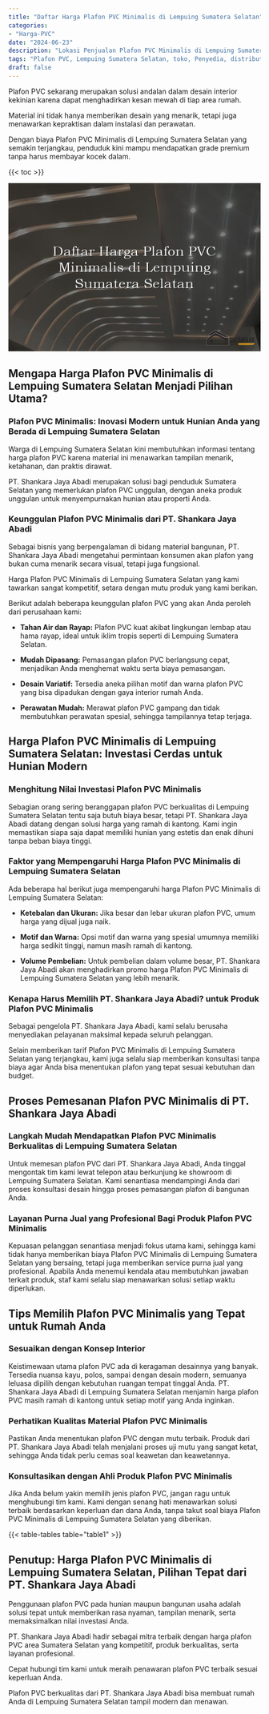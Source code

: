 ```yaml
---
title: "Daftar Harga Plafon PVC Minimalis di Lempuing Sumatera Selatan"
categories: 
- "Harga-PVC"
date: "2024-06-23"
description: "Lokasi Penjualan Plafon PVC Minimalis di Lempuing Sumatera Selatan untuk tempat tinggal, perkantoran, serta ritel. Produk terbaik, pilihan motif, variasi warna menarik, dengan servis instalasi ditangani oleh tim profesional dan garansi resmi!|Layanan penjualan Plafon PVC Minimalis di Lempuing Sumatera Selatan bagi keperluan tempat tinggal, kantor, atau toko, beserta material terbaik dan penempatan oleh tenaga ahli ahli dan kepastian resmi.|Solusi Plafon PVC Minimalis di Lempuing Sumatera Selatan yang andal bagi rumah, perkantoran, dan toko, dengan panel unggulan dan instalasi oleh teknisi profesional serta jaminan resmi.|Distribusi Plafon PVC Minimalis di Lempuing Sumatera Selatan bagi rumah, perkantoran, dan ritel, beserta material berkualitas dan instalasi oleh tim ahli, disertai beserta jaminan resmi.}"
tags: "Plafon PVC, Lempuing Sumatera Selatan, toko, Penyedia, distributor"
draft: false
---
```


Plafon PVC sekarang merupakan solusi andalan dalam desain interior kekinian karena dapat menghadirkan kesan mewah di tiap area rumah.

Material ini tidak hanya memberikan desain yang menarik, tetapi juga menawarkan kepraktisan dalam instalasi dan perawatan.

Dengan biaya Plafon PVC Minimalis di Lempuing Sumatera Selatan yang semakin terjangkau, penduduk kini mampu mendapatkan grade premium tanpa harus membayar kocek dalam.

{{< toc >}}

![Daftar Harga Plafon PVC Minimalis di Lempuing Sumatera Selatan](/images/Harga-PVC/Daftar-Harga-Plafon-PVC-Minimalis-di-Lempuing-Sumatera-Selatan.png)


## Mengapa Harga Plafon PVC Minimalis di Lempuing Sumatera Selatan Menjadi Pilihan Utama?

### Plafon PVC Minimalis: Inovasi Modern untuk Hunian Anda yang Berada di Lempuing Sumatera Selatan

Warga di Lempuing Sumatera Selatan kini membutuhkan informasi tentang harga plafon PVC karena material ini menawarkan tampilan menarik, ketahanan, dan praktis dirawat.

PT. Shankara Jaya Abadi merupakan solusi bagi penduduk Sumatera Selatan yang memerlukan plafon PVC unggulan, dengan aneka produk unggulan untuk menyempurnakan hunian atau properti Anda.

### Keunggulan Plafon PVC Minimalis dari PT. Shankara Jaya Abadi

Sebagai bisnis yang berpengalaman di bidang material bangunan, PT. Shankara Jaya Abadi mengetahui permintaan konsumen akan plafon yang bukan cuma menarik secara visual, tetapi juga fungsional.

Harga Plafon PVC Minimalis di Lempuing Sumatera Selatan yang kami tawarkan sangat kompetitif, setara dengan mutu produk yang kami berikan.

Berikut adalah beberapa keunggulan plafon PVC yang akan Anda peroleh dari perusahaan kami:

- **Tahan Air dan Rayap:** Plafon PVC kuat akibat lingkungan lembap atau hama rayap, ideal untuk iklim tropis seperti di Lempuing Sumatera Selatan.

- **Mudah Dipasang:** Pemasangan plafon PVC berlangsung cepat, menjadikan Anda menghemat waktu serta biaya pemasangan.

- **Desain Variatif:** Tersedia aneka pilihan motif dan warna plafon PVC yang bisa dipadukan dengan gaya interior rumah Anda.

- **Perawatan Mudah:** Merawat plafon PVC gampang dan tidak membutuhkan perawatan spesial, sehingga tampilannya tetap terjaga.

## Harga Plafon PVC Minimalis di Lempuing Sumatera Selatan: Investasi Cerdas untuk Hunian Modern

### Menghitung Nilai Investasi Plafon PVC Minimalis

Sebagian orang sering beranggapan plafon PVC berkualitas di Lempuing Sumatera Selatan tentu saja butuh biaya besar, tetapi PT. Shankara Jaya Abadi datang dengan solusi harga yang ramah di kantong. Kami ingin memastikan siapa saja dapat memiliki hunian yang estetis dan enak dihuni tanpa beban biaya tinggi.

### Faktor yang Mempengaruhi Harga Plafon PVC Minimalis di Lempuing Sumatera Selatan

Ada beberapa hal berikut juga mempengaruhi harga Plafon PVC Minimalis di Lempuing Sumatera Selatan:

- **Ketebalan dan Ukuran:** Jika besar dan lebar ukuran plafon PVC, umum harga yang dijual juga naik.

- **Motif dan Warna:** Opsi motif dan warna yang spesial umumnya memiliki harga sedikit tinggi, namun masih ramah di kantong.

- **Volume Pembelian:** Untuk pembelian dalam volume besar, PT. Shankara Jaya Abadi akan menghadirkan promo harga Plafon PVC Minimalis di Lempuing Sumatera Selatan yang lebih menarik.

### Kenapa Harus Memilih PT. Shankara Jaya Abadi? untuk Produk Plafon PVC Minimalis

Sebagai pengelola PT. Shankara Jaya Abadi, kami selalu berusaha menyediakan pelayanan maksimal kepada seluruh pelanggan.

Selain memberikan tarif Plafon PVC Minimalis di Lempuing Sumatera Selatan yang terjangkau, kami juga selalu siap memberikan konsultasi tanpa biaya agar Anda bisa menentukan plafon yang tepat sesuai kebutuhan dan budget.

## Proses Pemesanan Plafon PVC Minimalis di PT. Shankara Jaya Abadi

### Langkah Mudah Mendapatkan Plafon PVC Minimalis Berkualitas di Lempuing Sumatera Selatan

Untuk memesan plafon PVC dari PT. Shankara Jaya Abadi, Anda tinggal mengontak tim kami lewat telepon atau berkunjung ke showroom di Lempuing Sumatera Selatan. Kami senantiasa mendampingi Anda dari proses konsultasi desain hingga proses pemasangan plafon di bangunan Anda.

### Layanan Purna Jual yang Profesional Bagi Produk Plafon PVC Minimalis

Kepuasan pelanggan senantiasa menjadi fokus utama kami, sehingga kami tidak hanya memberikan biaya Plafon PVC Minimalis di Lempuing Sumatera Selatan yang bersaing, tetapi juga memberikan service purna jual yang profesional. Apabila Anda menemui kendala atau membutuhkan jawaban terkait produk, staf kami selalu siap menawarkan solusi setiap waktu diperlukan.

## Tips Memilih Plafon PVC Minimalis yang Tepat untuk Rumah Anda

### Sesuaikan dengan Konsep Interior

Keistimewaan utama plafon PVC ada di keragaman desainnya yang banyak. Tersedia nuansa kayu, polos, sampai dengan desain modern, semuanya leluasa dipilih dengan kebutuhan ruangan tempat tinggal Anda. PT. Shankara Jaya Abadi di Lempuing Sumatera Selatan menjamin harga plafon PVC masih ramah di kantong untuk setiap motif yang Anda inginkan.

### Perhatikan Kualitas Material Plafon PVC Minimalis

Pastikan Anda menentukan plafon PVC dengan mutu terbaik. Produk dari PT. Shankara Jaya Abadi telah menjalani proses uji mutu yang sangat ketat, sehingga Anda tidak perlu cemas soal keawetan dan keawetannya.

### Konsultasikan dengan Ahli Produk Plafon PVC Minimalis

Jika Anda belum yakin memilih jenis plafon PVC, jangan ragu untuk menghubungi tim kami. Kami dengan senang hati menawarkan solusi terbaik berdasarkan keperluan dan dana Anda, tanpa takut soal biaya Plafon PVC Minimalis di Lempuing Sumatera Selatan yang diberikan.

{{< table-tables table="table1" >}}

## Penutup: Harga Plafon PVC Minimalis di Lempuing Sumatera Selatan, Pilihan Tepat dari PT. Shankara Jaya Abadi

Penggunaan plafon PVC pada hunian maupun bangunan usaha adalah solusi tepat untuk memberikan rasa nyaman, tampilan menarik, serta memaksimalkan nilai investasi Anda.

PT. Shankara Jaya Abadi hadir sebagai mitra terbaik dengan harga plafon PVC area Sumatera Selatan yang kompetitif, produk berkualitas, serta layanan profesional.

Cepat hubungi tim kami untuk meraih penawaran plafon PVC terbaik sesuai keperluan Anda.

Plafon PVC berkualitas dari PT. Shankara Jaya Abadi bisa membuat rumah Anda di Lempuing Sumatera Selatan tampil modern dan menawan.